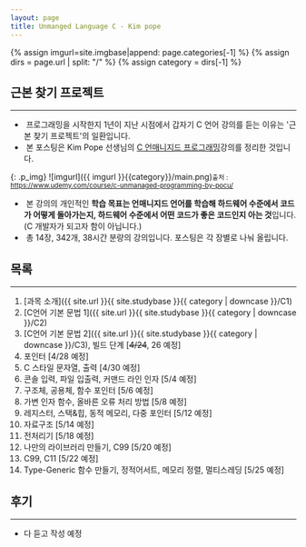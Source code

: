 ```yaml
---
layout: page
title: Unmanged Language C - Kim pope
---
```


{% assign imgurl=site.imgbase|append: page.categories[-1] %}
{% assign dirs = page.url | split: "/" %}
{% assign category = dirs[-1] %}





## 근본 찾기 프로젝트

---

- &nbsp;프로그래밍을 시작한지 1년이 지난 시점에서 갑자기 C 언어 강의를 듣는 이유는 '근본 찾기 프로젝트'의 일환입니다.
- &nbsp;본 포스팅은 Kim Pope 선생님의 [C 언매니지드 프로그래밍](https://www.udemy.com/course/c-unmanaged-programming-by-pocu/)강의를 정리한 것입니다.

{: .p_img}
![imgurl]({{ imgurl }}{{category}}/main.png)<small>출처 : https://www.udemy.com/course/c-unmanaged-programming-by-pocu/</small>

- &nbsp;본 강의의 개인적인 **학습 목표는 언매니지드 언어를 학습해 하드웨어 수준에서 코드가 어떻게 돌아가는지, 하드웨어 수준에서 어떤 코드가 좋은 코드인지 아는 것**입니다. (C 개발자가 되고자 함이 아닙니다.)
- &nbsp;총 14장, 342개, 38시간 분량의 강의입니다. 포스팅은 각 장별로 나눠 올립니다.





## 목록

---

1. [과목 소개]({{ site.url }}{{ site.studybase }}{{ category | downcase  }}/C1)
2. [C언어 기본 문법 1]({{ site.url }}{{ site.studybase }}{{ category | downcase  }}/C2)
3. [C언어 기본 문법 2]({{ site.url }}{{ site.studybase }}{{ category | downcase  }}/C3), 빌드 단계 [~~4/24~~, 26 예정]
4. 포인터 [4/28 예정]
5. C 스타일 문자열, 출력 [4/30 예정]
6. 콘솔 입력, 파일 입출력, 커맨드 라인 인자 [5/4 예정]
7. 구조체, 공용체, 함수 포인터 [5/6 예정]
8. 가변 인자 함수, 올바른 오류 처리 방법 [5/8 예정]
9. 레지스터, 스택&힙, 동적 메모리, 다중 포인터 [5/12 예정]
10. 자료구조 [5/14 예정]
11. 전처리기 [5/18 예정]
12. 나만의 라이브러리 만들기, C99 [5/20 예정]
13. C99, C11 [5/22 예정]
14. Type-Generic 함수 만들기, 정적어서트, 메모리 정렬, 멀티스레딩 [5/25 예정]





## 후기

---

- 다 듣고 작성 예정